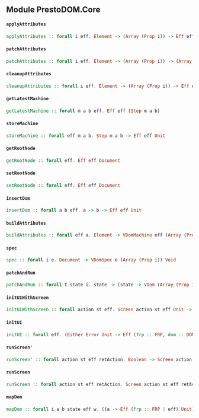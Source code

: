 ## Module PrestoDOM.Core

#### `applyAttributes`

``` purescript
applyAttributes :: forall i eff. Element -> (Array (Prop i)) -> Eff eff (Array (Prop i))
```

#### `patchAttributes`

``` purescript
patchAttributes :: forall i eff. Element -> (Array (Prop i)) -> (Array (Prop i)) -> Eff eff (Array (Prop i))
```

#### `cleanupAttributes`

``` purescript
cleanupAttributes :: forall i eff. Element -> (Array (Prop i)) -> Eff eff Unit
```

#### `getLatestMachine`

``` purescript
getLatestMachine :: forall m a b eff. Eff eff (Step m a b)
```

#### `storeMachine`

``` purescript
storeMachine :: forall eff m a b. Step m a b -> Eff eff Unit
```

#### `getRootNode`

``` purescript
getRootNode :: forall eff. Eff eff Document
```

#### `setRootNode`

``` purescript
setRootNode :: forall eff. Eff eff Document
```

#### `insertDom`

``` purescript
insertDom :: forall a b eff. a -> b -> Eff eff Unit
```

#### `buildAttributes`

``` purescript
buildAttributes :: forall eff a. Element -> VDomMachine eff (Array (Prop a)) Unit
```

#### `spec`

``` purescript
spec :: forall i e. Document -> VDomSpec e (Array (Prop i)) Void
```

#### `patchAndRun`

``` purescript
patchAndRun :: forall t state i. state -> (state -> VDom (Array (Prop i)) Void) -> Eff t Unit
```

#### `initUIWithScreen`

``` purescript
initUIWithScreen :: forall action st eff. Screen action st eff Unit -> (Either Error Unit -> Eff (frp :: FRP, dom :: DOM | eff) Unit) -> Eff (frp :: FRP, dom :: DOM | eff) (Canceler (frp :: FRP, dom :: DOM | eff))
```

#### `initUI`

``` purescript
initUI :: forall eff. (Either Error Unit -> Eff (frp :: FRP, dom :: DOM | eff) Unit) -> Eff (frp :: FRP, dom :: DOM | eff) (Canceler (frp :: FRP, dom :: DOM | eff))
```

#### `runScreen'`

``` purescript
runScreen' :: forall action st eff retAction. Boolean -> Screen action st eff retAction -> (Either Error retAction -> Eff (frp :: FRP, dom :: DOM | eff) Unit) -> Eff (frp :: FRP, dom :: DOM | eff) (Canceler (frp :: FRP, dom :: DOM | eff))
```

#### `runScreen`

``` purescript
runScreen :: forall action st eff retAction. Screen action st eff retAction -> (Either Error retAction -> Eff (frp :: FRP, dom :: DOM | eff) Unit) -> Eff (frp :: FRP, dom :: DOM | eff) (Canceler (frp :: FRP, dom :: DOM | eff))
```

#### `mapDom`

``` purescript
mapDom :: forall i a b state eff w. ((a -> Eff (frp :: FRP | eff) Unit) -> state -> StrMap i -> PrestoDOM a w) -> (b -> Eff (frp :: FRP | eff) Unit) -> state -> (a -> b) -> Array (Tuple String i) -> PrestoDOM b w
```


